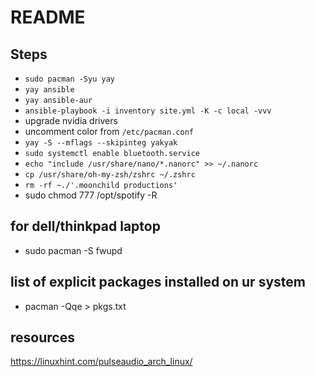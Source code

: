 # README

## Steps

- `sudo pacman -Syu yay`
- `yay ansible`
- `yay ansible-aur`
- `ansible-playbook -i inventory site.yml -K -c local -vvv`
- upgrade nvidia drivers
- uncomment color from `/etc/pacman.conf`
- `yay -S --mflags --skipinteg yakyak`
- `sudo systemctl enable bluetooth.service`
- `echo "include /usr/share/nano/*.nanorc" >> ~/.nanorc`
- `cp /usr/share/oh-my-zsh/zshrc ~/.zshrc`
- `rm -rf ~./'.moonchild productions'`
- sudo chmod 777 /opt/spotify -R


## for dell/thinkpad laptop

- sudo pacman -S fwupd

## list of explicit packages installed on ur system

- pacman -Qqe  > pkgs.txt

## resources

<https://linuxhint.com/pulseaudio_arch_linux/>
